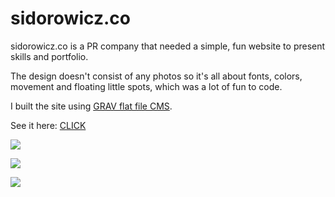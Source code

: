 # sidorowicz.co

sidorowicz.co is a PR company that needed a simple, fun website to present skills and portfolio.

The design doesn't consist of any photos so it's all about fonts, colors, movement and floating little spots, which was a lot of fun to code.

I built the site using [GRAV flat file CMS](https://getgrav.org/).

See it here: [CLICK](http://sidorowicz.co)


![](http://img.olagjd.com/sidorowicz-landing.png)


![](http://img.olagjd.com/sidorowicz-projects-2.gif)


![](http://img.olagjd.com/sidorowicz-contact-2.gif)

